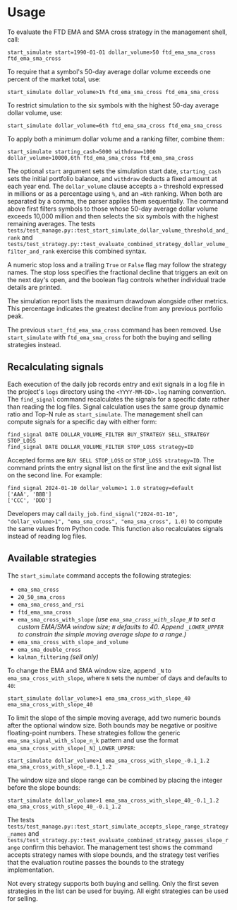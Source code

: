 # Usage

To evaluate the FTD EMA and SMA cross strategy in the management shell, call:

```
start_simulate start=1990-01-01 dollar_volume>50 ftd_ema_sma_cross ftd_ema_sma_cross
```

To require that a symbol's 50-day average dollar volume exceeds one percent of
the market total, use:

```
start_simulate dollar_volume>1% ftd_ema_sma_cross ftd_ema_sma_cross
```

To restrict simulation to the six symbols with the highest 50-day average dollar
volume, use:

```
start_simulate dollar_volume=6th ftd_ema_sma_cross ftd_ema_sma_cross
```

To apply both a minimum dollar volume and a ranking filter, combine them:

```
start_simulate starting_cash=5000 withdraw=1000 dollar_volume>10000,6th ftd_ema_sma_cross ftd_ema_sma_cross
```

The optional `start` argument sets the simulation start date, `starting_cash`
sets the initial portfolio balance, and `withdraw` deducts a fixed amount at
each year end. The `dollar_volume` clause accepts a `>` threshold expressed in
millions or as a percentage using `%`, and an `=Nth` ranking. When both are
separated by a comma, the parser applies them sequentially. The command above
first filters symbols to those whose 50-day average dollar volume exceeds
10,000 million and then selects the six symbols with the highest remaining
averages. The tests
`tests/test_manage.py::test_start_simulate_dollar_volume_threshold_and_rank` and
`tests/test_strategy.py::test_evaluate_combined_strategy_dollar_volume_filter_and_rank`
exercise this combined syntax.

A numeric stop loss and a trailing `True` or `False` flag may follow the
strategy names. The stop loss specifies the fractional decline that triggers an
exit on the next day's open, and the boolean flag controls whether individual
trade details are printed.

The simulation report lists the maximum drawdown alongside other metrics. This
percentage indicates the greatest decline from any previous portfolio peak.

The previous `start_ftd_ema_sma_cross` command has been removed.
Use `start_simulate` with `ftd_ema_sma_cross` for both the buying and
selling strategies instead.

## Recalculating signals

Each execution of the daily job records entry and exit signals in a log file in
the project's `logs` directory using the `<YYYY-MM-DD>.log` naming convention.
The `find_signal` command recalculates the signals for a specific date rather than reading the log files.
Signal calculation uses the same group dynamic ratio and Top-N rule as `start_simulate`.
The management shell can compute signals for a specific day with either form:

```
find_signal DATE DOLLAR_VOLUME_FILTER BUY_STRATEGY SELL_STRATEGY STOP_LOSS
find_signal DATE DOLLAR_VOLUME_FILTER STOP_LOSS strategy=ID
```

Accepted forms are `BUY SELL STOP_LOSS` or `STOP_LOSS strategy=ID`. The command
prints the entry signal list on the first line and the exit signal list on the
second line. For example:

```
find_signal 2024-01-10 dollar_volume>1 1.0 strategy=default
['AAA', 'BBB']
['CCC', 'DDD']
```

Developers may call `daily_job.find_signal("2024-01-10", "dollar_volume>1", "ema_sma_cross", "ema_sma_cross", 1.0)` to compute
the same values from Python code. This function also recalculates signals
instead of reading log files.

## Available strategies

The `start_simulate` command accepts the following strategies:

* `ema_sma_cross`
* `20_50_sma_cross`
* `ema_sma_cross_and_rsi`
* `ftd_ema_sma_cross`
* `ema_sma_cross_with_slope` *(use `ema_sma_cross_with_slope_N` to set a custom EMA/SMA window size; `N` defaults to 40. Append `_LOWER_UPPER` to constrain the simple moving average slope to a range.)*
* `ema_sma_cross_with_slope_and_volume`
* `ema_sma_double_cross`
* `kalman_filtering` *(sell only)*

To change the EMA and SMA window size, append `_N` to `ema_sma_cross_with_slope`, where `N` sets the number of days and defaults to `40`:

```
start_simulate dollar_volume>1 ema_sma_cross_with_slope_40 ema_sma_cross_with_slope_40
```

To limit the slope of the simple moving average, add two numeric bounds after the optional window size. Both bounds may be negative or positive floating-point numbers. These strategies follow the generic `ema_sma_signal_with_slope_n_k` pattern and use the format `ema_sma_cross_with_slope[_N]_LOWER_UPPER`:

```
start_simulate dollar_volume>1 ema_sma_cross_with_slope_-0.1_1.2 ema_sma_cross_with_slope_-0.1_1.2
```

The window size and slope range can be combined by placing the integer before the slope bounds:

```
start_simulate dollar_volume>1 ema_sma_cross_with_slope_40_-0.1_1.2 ema_sma_cross_with_slope_40_-0.1_1.2
```

The tests `tests/test_manage.py::test_start_simulate_accepts_slope_range_strategy_names` and `tests/test_strategy.py::test_evaluate_combined_strategy_passes_slope_range` confirm this behavior. The management test shows the command accepts strategy names with slope bounds, and the strategy test verifies that the evaluation routine passes the bounds to the strategy implementation.

Not every strategy supports both buying and selling. Only the first seven
strategies in the list can be used for buying. All eight strategies can be
used for selling.
